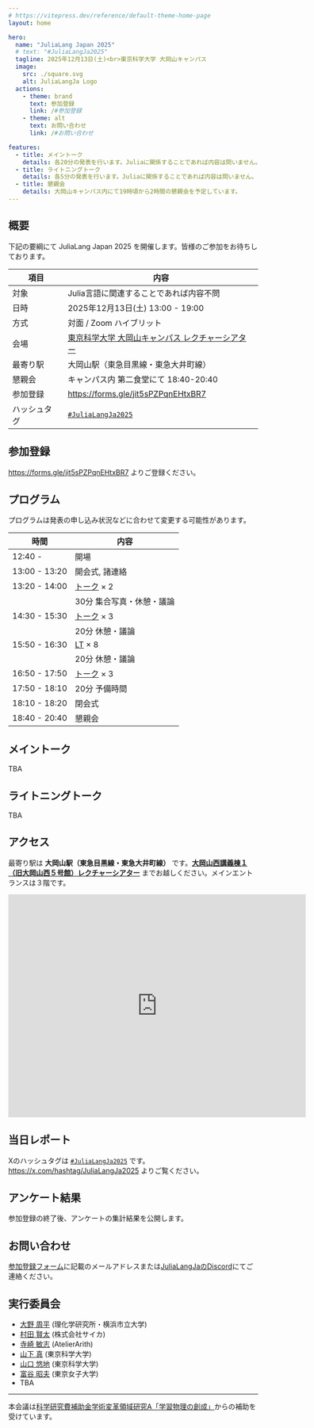 ```yaml
---
# https://vitepress.dev/reference/default-theme-home-page
layout: home

hero:
  name: "JuliaLang Japan 2025"
  # text: "#JuliaLangJa2025"
  tagline: 2025年12月13日(土)<br>東京科学大学 大岡山キャンパス
  image:
    src: ./square.svg
    alt: JuliaLangJa Logo
  actions:
    - theme: brand
      text: 参加登録
      link: /#参加登録
    - theme: alt
      text: お問い合わせ
      link: /#お問い合わせ

features:
  - title: メイントーク
    details: 各20分の発表を行います。Juliaに関係することであれば内容は問いません。
  - title: ライトニングトーク
    details: 各5分の発表を行います。Juliaに関係することであれば内容は問いません。
  - title: 懇親会
    details: 大岡山キャンパス内にて19時頃から2時間の懇親会を予定しています。
---
```


## 概要

下記の要綱にて JuliaLang Japan 2025 を開催します。皆様のご参加をお待ちしております。

| 項目 | 内容 |
| --- | --- |
| 対象 | Julia言語に関連することであれば内容不問 |
| 日時 | 2025年12月13日(土) 13:00 - 19:00 |
| 方式 | 対面 / Zoom ハイブリット |
| 会場 | [東京科学大学 大岡山キャンパス レクチャーシアター](https://www.ssc.titech.ac.jp/amap/home/ookayama/west/lecture-bldg1/) |
| 最寄り駅 | 大岡山駅（東急目黒線・東急大井町線） |
| 懇親会 | キャンパス内 第二食堂にて 18:40-20:40 |
| 参加登録 | https://forms.gle/jit5sPZPqnEHtxBR7 |
| ハッシュタグ | [`#JuliaLangJa2025`](https://x.com/hashtag/JuliaLangJa2025) |

## 参加登録

https://forms.gle/jit5sPZPqnEHtxBR7 よりご登録ください。

## プログラム

プログラムは発表の申し込み状況などに合わせて変更する可能性があります。

| 時間          | 内容 |
| ------------- | --- |
| 12:40 -       | 開場|
| 13:00 - 13:20 | 開会式, 諸連絡 |
| 13:20 - 14:00 | [トーク](#メイントーク) × 2 |
|               | 30分 集合写真・休憩・議論 |
| 14:30 - 15:30 | [トーク](#メイントーク) × 3 |
|               | 20分 休憩・議論 |
| 15:50 - 16:30 | [LT](#ライトニングトーク) × 8 |
|               | 20分 休憩・議論 |
| 16:50 - 17:50 | [トーク](#メイントーク) × 3 |
| 17:50 - 18:10 | 20分 予備時間  |
| 18:10 - 18:20 | 閉会式 |
| 18:40 - 20:40 | 懇親会 |

## メイントーク

TBA

## ライトニングトーク

TBA

## アクセス

最寄り駅は **大岡山駅（東急目黒線・東急大井町線）** です。[**大岡山西講義棟１（旧大岡山西５号館）レクチャーシアター**](https://www.ssc.titech.ac.jp/amap/home/ookayama/west/lecture-bldg1/) までお越しください。メインエントランスは３階です。

<iframe src="https://www.google.com/maps/embed?pb=!1m18!1m12!1m3!1d3243.9395791651054!2d139.6797488757844!3d35.604556972612066!2m3!1f0!2f0!3f0!3m2!1i1024!2i768!4f13.1!3m3!1m2!1s0x6018f5305d0b00d1%3A0x74189cc8c3e7599a!2z44CSMTQ1LTAwNjEg5p2x5Lqs6YO95aSn55Sw5Yy655-z5bed55S677yR5LiB55uu77yT77yRIOWkp-WyoeWxseilv-ism-e-qeajnzHvvIjjg6zjgq_jg4Hjg6Pjg7zjgrfjgqLjgr_jg7zvvIk!5e0!3m2!1sja!2sjp!4v1761110827895!5m2!1sja!2sjp" width="600" height="450" style="border:0;" allowfullscreen="" loading="lazy" referrerpolicy="no-referrer-when-downgrade"></iframe><br>

## 当日レポート

Xのハッシュタグは [`#JuliaLangJa2025`](https://x.com/hashtag/JuliaLangJa2025) です。https://x.com/hashtag/JuliaLangJa2025 よりご覧ください。

## アンケート結果

参加登録の終了後、アンケートの集計結果を公開します。

## お問い合わせ

[参加登録フォーム](#参加登録)に記載のメールアドレスまたは[JuliaLangJaのDiscord](https://julialangja.github.io/)にてご連絡ください。

## 実行委員会

- [大野 周平](https://github.com/ohno) (理化学研究所・横浜市立大学)
- [村田 賢太](https://github.com/mrkn) (株式会社サイカ)
- [寺崎 敏志](https://github.com/AtelierArith) (AtelierArith)
- [山下 真](http://www.opt.comp.isct.ac.jp/yamashita/) (東京科学大学)
- [山口 悠地](https://github.com/abap34) (東京科学大学)
- [富谷 昭夫](https://github.com/akio-tomiya) (東京女子大学)
- TBA

---

本会議は[科学研究費補助金学術変革領域研究A「学習物理の創成」](https://mlphys.scphys.kyoto-u.ac.jp/)からの補助を受けています。
